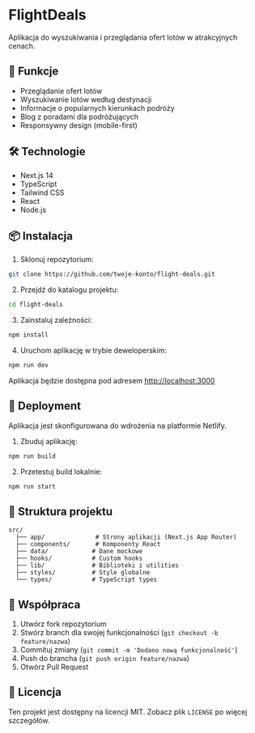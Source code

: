 # FlightDeals

Aplikacja do wyszukiwania i przeglądania ofert lotów w atrakcyjnych cenach.

## 🚀 Funkcje

- Przeglądanie ofert lotów
- Wyszukiwanie lotów według destynacji
- Informacje o popularnych kierunkach podróży
- Blog z poradami dla podróżujących
- Responsywny design (mobile-first)

## 🛠️ Technologie

- Next.js 14
- TypeScript
- Tailwind CSS
- React
- Node.js

## 📦 Instalacja

1. Sklonuj repozytorium:
```bash
git clone https://github.com/twoje-konto/flight-deals.git
```

2. Przejdź do katalogu projektu:
```bash
cd flight-deals
```

3. Zainstaluj zależności:
```bash
npm install
```

4. Uruchom aplikację w trybie deweloperskim:
```bash
npm run dev
```

Aplikacja będzie dostępna pod adresem [http://localhost:3000](http://localhost:3000)

## 🚀 Deployment

Aplikacja jest skonfigurowana do wdrożenia na platformie Netlify.

1. Zbuduj aplikację:
```bash
npm run build
```

2. Przetestuj build lokalnie:
```bash
npm run start
```

## 📝 Struktura projektu

```
src/
  ├── app/              # Strony aplikacji (Next.js App Router)
  ├── components/       # Komponenty React
  ├── data/            # Dane mockowe
  ├── hooks/           # Custom hooks
  ├── lib/             # Biblioteki i utilities
  ├── styles/          # Style globalne
  └── types/           # TypeScript types
```

## 🤝 Współpraca

1. Utwórz fork repozytorium
2. Stwórz branch dla swojej funkcjonalności (`git checkout -b feature/nazwa`)
3. Commituj zmiany (`git commit -m 'Dodano nową funkcjonalność'`)
4. Push do brancha (`git push origin feature/nazwa`)
5. Otwórz Pull Request

## 📄 Licencja

Ten projekt jest dostępny na licencji MIT. Zobacz plik `LICENSE` po więcej szczegółów.
